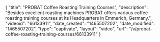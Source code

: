 {
    "title": "PROBAT Coffee Roasting Training Courses",
    "description": "Besides excellent roasting machines PROBAT offers various coffee roasting training courses at its Headquarters in Emmerich, Germany.",
    "videoid": "66133911",
    "date_created": "1465507202",
    "date_modified": "1465507202",
    "type": "captivate",
    "layout": "video",
    "url": "\/v\/probat-coffee-roasting-training-courses\/66133911"
}